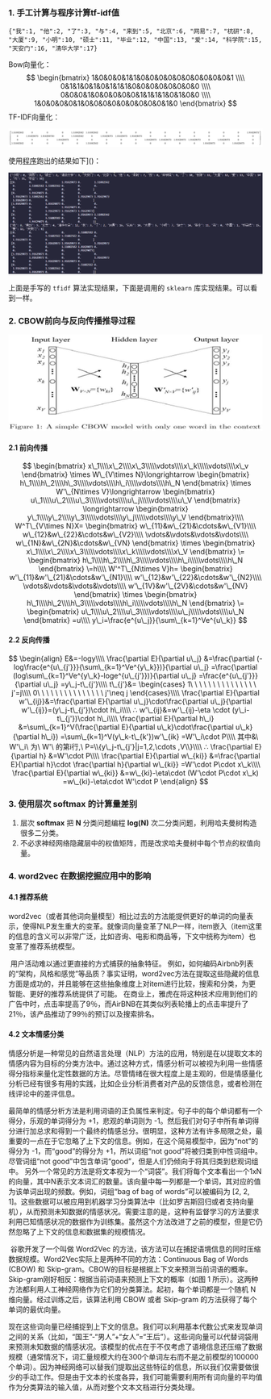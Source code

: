 ### 1. 手工计算与程序计算tf-idf值

```
{"我":1, "他":2, "了":3, "与":4, "来到":5, "北京":6, "网易":7, "杭研":8, "大厦":9, "小明":10, "硕士":11, "毕业":12, "中国":13, "爱":14, "科学院":15, "天安门":16, "清华大学":17}
```

Bow向量化：  
$$
\begin{bmatrix}
1&0&0&0&1&1&0&0&0&0&0&0&0&0&0&0&1 \\\\
0&1&1&0&1&0&1&1&1&0&0&0&0&0&0&0&0 \\\\
0&0&0&1&0&0&0&0&0&1&1&1&1&0&1&0&0 \\\\
1&0&0&0&0&1&0&0&0&0&0&0&0&0&0&1&0
\end{bmatrix}
$$
TF-IDF向量化：  

![](tfidf-vec.png)

使用[程序](tf\_idf.py)跑出的结果如下]()：  

![](res.png)

上面是手写的 `tfidf` 算法实现结果，下面是调用的 `sklearn` 库实现结果。可以看到一样。  

### 2. CBOW前向与反向传播推导过程

<img src="arc.png" style="zoom:67%;" />

#### 2.1 前向传播  

$$
\begin{bmatrix}
x\_1\\\\x\_2\\\\x\_3\\\\\vdots\\\\x\_k\\\\\vdots\\\\x\_v
\end{bmatrix}
\times W\_{V\times N}\longrightarrow
\begin{bmatrix}
h\_1\\\\h\_2\\\\h\_3\\\\\vdots\\\\h\_i\\\\\vdots\\\\h\_N
\end{bmatrix}
\times W'\_{N\times V}\longrightarrow
\begin{bmatrix}
u\_1\\\\u\_2\\\\u\_3\\\\\vdots\\\\u\_j\\\\\vdots\\\\u\_V
\end{bmatrix}
\longrightarrow
\begin{bmatrix}
y\_1\\\\y\_2\\\\y\_3\\\\\vdots\\\\y\_j\\\\\vdots\\\\y\_V
\end{bmatrix}\\\\
W^T\_{V\times N}X=
\begin{bmatrix}
w\_{11}&w\_{21}&\cdots&w\_{V1}\\\\
w\_{12}&w\_{22}&\cdots&w\_{V2}\\\\
\vdots&\vdots&\vdots&\vdots\\\\
w\_{1N}&w\_{2N}&\cdots&w\_{VN}
\end{bmatrix}
\times
\begin{bmatrix}
x\_1\\\\x\_2\\\\x\_3\\\\\vdots\\\\x\_k\\\\\vdots\\\\x\_V
\end{bmatrix}
\=
\begin{bmatrix}
h\_1\\\\h\_2\\\\h\_3\\\\\vdots\\\\h\_i\\\\\vdots\\\\h\_N
\end{bmatrix}
\=h\\\\
W'^T\_{N\times V}h=
\begin{bmatrix}
w'\_{11}&w'\_{21}&\cdots&w'\_{N1}\\\\
w'\_{12}&w'\_{22}&\cdots&w'\_{N2}\\\\
\vdots&\vdots&\vdots&\vdots\\\\
w'\_{1V}&w'\_{2V}&\cdots&w'\_{NV}
\end{bmatrix}
\times
\begin{bmatrix}
h\_1\\\\h\_2\\\\h\_3\\\\\vdots\\\\h\_i\\\\\vdots\\\\h\_N
\end{bmatrix}
\=
\begin{bmatrix}
u\_1\\\\u\_2\\\\u\_3\\\\\vdots\\\\u\_j\\\\\vdots\\\\u\_N
\end{bmatrix}
=u\\\\
y\_i=\frac{e^{u\_j}}{\sum\_{k=1}^Ve^{u\_k}}
$$
#### 2.2 反向传播

$$
\begin{align}
E&=-logy\\\\
\frac{\partial E}{\partial u\_j}
&=\frac{\partial (-log\frac{e^{u\_{j'}}}{\sum\_{k=1}^Ve^{y\_k}})}{\partial u\_j}
=\frac{\partial (log\sum\_{k=1}^Ve^{y\_k}-loge^{u\_{j'}})}{\partial u\_j}
=\frac{e^{u\_{j'}}}{\partial u\_j}
=y\_j-t\_{j'}\\\\
t\_{j'}&=
\begin{cases}
1\ \ \ \ \ \ \ \ \ \ \ \ \ \ \ j'=j\\\\
0\ \ \ \ \ \ \ \ \ \ \ \ \ \ \ j'\neq j
\end{cases}\\\\
\frac{\partial E}{\partial w'\_{ij}}&=\frac{\partial E}{\partial u\_j}\cdot\frac{\partial u\_j}{\partial w'\_{ij}}=(y\_j-t\_{j'})\cdot h\_i\\\\
∴ w'\_{ij}&=w'\_{ij}-\eta \cdot (y\_i-t\_{j'})\cdot h\_i\\\\
\frac{\partial E}{\partial h\_i}
&=\sum\_{k=1}^V(\frac{\partial E}{\partial u\_k}\cdot\frac{\partial u\_k}{\partial h\_i})
=\sum\_{k=1}^V(y\_k-t\_{k'})w'\_{ik}
=W'\_i\cdot P\\\\
其中&\ W'\_i\ 为\ W'\ 的第i行,\ P=\\{y\_j-t\_{j'}|j=1,2,\cdots ,V\\}\\\\
∴ \frac{\partial E}{\partial h}
&=W'\cdot P\\\\
\frac{\partial E}{\partial w\_{ki}}
&=\frac{\partial E}{\partial h}\cdot \frac{\partial h}{\partial w\_{ki}}
=W'\cdot P\cdot x\_k\\\\
\frac{\partial E}{\partial w\_{ki}}
&=w\_{ki}-\eta\cdot (W'\cdot P\cdot x\_k)
=w\_{ki}-\eta\cdot W'\cdot P
\end{align}
$$

### 3. 使用层次 softmax 的计算量差别

1. 层次 **softmax** 把 **N** 分类问题编程 **log(N)** 次二分类问题，利用哈夫曼树构造很多二分类。
2. 不必求神经网络隐藏层中的权值矩阵，而是改求哈夫曼树中每个节点的权值向量。

### 4. word2vec 在数据挖掘应用中的影响

#### 4.1 推荐系统

​	word2vec（或者其他词向量模型）相比过去的方法能提供更好的单词的向量表示，使得NLP发生重大的变革。就像词向量变革了NLP一样，item嵌入（item这里的信息的含义可以非常广泛，比如咨询、电影和商品等，下文中统称为item）也变革了推荐系统模型。

​	用户活动难以通过更直接的方式捕获的抽象特征。 例如，如何编码Airbnb列表的“架构，风格和感觉”等品质？事实证明，word2vec方法在提取这些隐藏的信息方面是成功的，并且能够在这些抽象维度上对item进行比较，搜索和分类，为更智能、更好的推荐系统提供了可能。 在商业上，雅虎在将这种技术应用到他们的广告中时，点击率提高了9％，而AirBNB在其类似列表轮播上的点击率提升了21％，该产品推动了99％的预订以及搜索排名。

#### 4.2 文本情感分类

​	情感分析是一种常见的自然语言处理（NLP）方法的应用，特别是在以提取文本的情感内容为目标的分类方法中。通过这种方式，情感分析可以被视为利用一些情感得分指标来量化定性数据的方法。尽管情绪在很大程度上是主观的，但是情感量化分析已经有很多有用的实践，比如企业分析消费者对产品的反馈信息，或者检测在线评论中的差评信息。

​       最简单的情感分析方法是利用词语的正负属性来判定。句子中的每个单词都有一个得分，乐观的单词得分为 +1，悲观的单词则为 -1。然后我们对句子中所有单词得分进行加总求和得到一个最终的情感总分。很明显，这种方法有许多局限之处，最重要的一点在于它忽略了上下文的信息。例如，在这个简易模型中，因为“not”的得分为 -1，而“good”的得分为 +1，所以词组“not good”将被归类到中性词组中。尽管词组“not good”中包含单词“good”，但是人们仍倾向于将其归类到悲观词组中。       另外一个常见的方法是将文本视为一个“词袋”。我们将每个文本看出一个1xN的向量，其中N表示文本词汇的数量。该向量中每一列都是一个单词，其对应的值为该单词出现的频数。例如，词组“bag of bag of words”可以被编码为 [2, 2, 1]。这些数据可以被应用到机器学习分类算法中（比如罗吉斯回归或者支持向量机），从而预测未知数据的情感状况。需要注意的是，这种有监督学习的方法要求利用已知情感状况的数据作为训练集。虽然这个方法改进了之前的模型，但是它仍然忽略了上下文的信息和数据集的规模情况。

​	谷歌开发了一个叫做 Word2Vec 的方法，该方法可以在捕捉语境信息的同时压缩数据规模。Word2Vec实际上是两种不同的方法：Continuous Bag of Words (CBOW) 和 Skip-gram。CBOW的目标是根据上下文来预测当前词语的概率。Skip-gram刚好相反：根据当前词语来预测上下文的概率（如图 1 所示）。这两种方法都利用人工神经网络作为它们的分类算法。起初，每个单词都是一个随机 N 维向量。经过训练之后，该算法利用 CBOW 或者 Skip-gram 的方法获得了每个单词的最优向量。

​	现在这些词向量已经捕捉到上下文的信息。我们可以利用基本代数公式来发现单词之间的关系（比如，“国王”-“男人”+“女人”=“王后”）。这些词向量可以代替词袋用来预测未知数据的情感状况。该模型的优点在于不仅考虑了语境信息还压缩了数据规模（通常情况下，词汇量规模大约在300个单词左右而不是之前模型的100000个单词）。因为神经网络可以替我们提取出这些特征的信息，所以我们仅需要做很少的手动工作。但是由于文本的长度各异，我们可能需要利用所有词向量的平均值作为分类算法的输入值，从而对整个文本文档进行分类处理。
